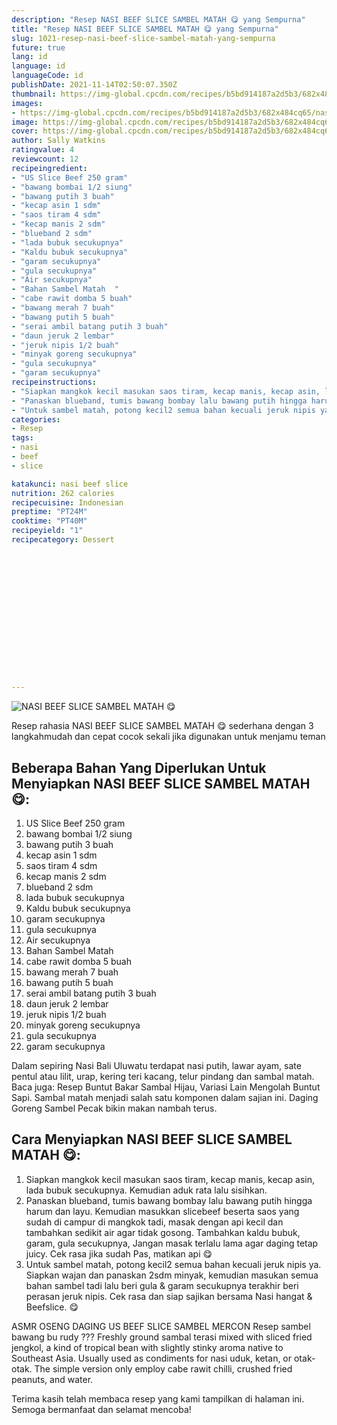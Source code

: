 ```yaml
---
description: "Resep NASI BEEF SLICE SAMBEL MATAH 😋 yang Sempurna"
title: "Resep NASI BEEF SLICE SAMBEL MATAH 😋 yang Sempurna"
slug: 1021-resep-nasi-beef-slice-sambel-matah-yang-sempurna
future: true
lang: id
language: id
languageCode: id
publishDate: 2021-11-14T02:50:07.350Z 
thumbnail: https://img-global.cpcdn.com/recipes/b5bd914187a2d5b3/682x484cq65/nasi-beef-slice-sambel-matah-foto-resep-utama.webp
images:
- https://img-global.cpcdn.com/recipes/b5bd914187a2d5b3/682x484cq65/nasi-beef-slice-sambel-matah-foto-resep-utama.webp
image: https://img-global.cpcdn.com/recipes/b5bd914187a2d5b3/682x484cq65/nasi-beef-slice-sambel-matah-foto-resep-utama.webp
cover: https://img-global.cpcdn.com/recipes/b5bd914187a2d5b3/682x484cq65/nasi-beef-slice-sambel-matah-foto-resep-utama.webp
author: Sally Watkins
ratingvalue: 4
reviewcount: 12
recipeingredient:
- "US Slice Beef 250 gram"
- "bawang bombai 1/2 siung"
- "bawang putih 3 buah"
- "kecap asin 1 sdm"
- "saos tiram 4 sdm"
- "kecap manis 2 sdm"
- "blueband 2 sdm"
- "lada bubuk secukupnya"
- "Kaldu bubuk secukupnya"
- "garam secukupnya"
- "gula secukupnya"
- "Air secukupnya"
- "Bahan Sambel Matah  "
- "cabe rawit domba 5 buah"
- "bawang merah 7 buah"
- "bawang putih 5 buah"
- "serai ambil batang putih 3 buah"
- "daun jeruk 2 lembar"
- "jeruk nipis 1/2 buah"
- "minyak goreng secukupnya"
- "gula secukupnya"
- "garam secukupnya"
recipeinstructions:
- "Siapkan mangkok kecil masukan saos tiram, kecap manis, kecap asin, lada bubuk secukupnya. Kemudian aduk rata lalu sisihkan."
- "Panaskan blueband, tumis bawang bombay lalu bawang putih hingga harum dan layu. Kemudian masukkan slicebeef beserta saos yang sudah di campur di mangkok tadi, masak dengan api kecil dan tambahkan sedikit air agar tidak gosong. Tambahkan kaldu bubuk, garam, gula secukupnya, Jangan masak terlalu lama agar daging tetap juicy. Cek rasa jika sudah Pas, matikan api 😋"
- "Untuk sambel matah, potong kecil2 semua bahan kecuali jeruk nipis ya. Siapkan wajan dan panaskan 2sdm minyak, kemudian masukan semua bahan sambel tadi lalu beri gula &amp; garam secukupnya terakhir beri perasan jeruk nipis. Cek rasa dan siap sajikan bersama Nasi hangat &amp; Beefslice. 😋"
categories:
- Resep
tags:
- nasi
- beef
- slice

katakunci: nasi beef slice 
nutrition: 262 calories
recipecuisine: Indonesian
preptime: "PT24M"
cooktime: "PT40M"
recipeyield: "1"
recipecategory: Dessert


     
    
    
    
    
    
    
    
    
    
    
      
    
---
```



![NASI BEEF SLICE SAMBEL MATAH 😋](https://img-global.cpcdn.com/recipes/b5bd914187a2d5b3/682x484cq65/nasi-beef-slice-sambel-matah-foto-resep-utama.webp)

Resep rahasia NASI BEEF SLICE SAMBEL MATAH 😋  sederhana dengan 3 langkahmudah dan cepat cocok sekali jika digunakan untuk menjamu teman

<!--inarticleads1-->

## Beberapa Bahan Yang Diperlukan Untuk Menyiapkan NASI BEEF SLICE SAMBEL MATAH 😋:

1. US Slice Beef 250 gram
1. bawang bombai 1/2 siung
1. bawang putih 3 buah
1. kecap asin 1 sdm
1. saos tiram 4 sdm
1. kecap manis 2 sdm
1. blueband 2 sdm
1. lada bubuk secukupnya
1. Kaldu bubuk secukupnya
1. garam secukupnya
1. gula secukupnya
1. Air secukupnya
1. Bahan Sambel Matah  
1. cabe rawit domba 5 buah
1. bawang merah 7 buah
1. bawang putih 5 buah
1. serai ambil batang putih 3 buah
1. daun jeruk 2 lembar
1. jeruk nipis 1/2 buah
1. minyak goreng secukupnya
1. gula secukupnya
1. garam secukupnya

Dalam sepiring Nasi Bali Uluwatu terdapat nasi putih, lawar ayam, sate pentul atau lilit, urap, kering teri kacang, telur pindang dan sambal matah. Baca juga: Resep Buntut Bakar Sambal Hijau, Variasi Lain Mengolah Buntut Sapi. Sambal matah menjadi salah satu komponen dalam sajian ini. Daging Goreng Sambel Pecak bikin makan nambah terus. 

<!--inarticleads2-->

## Cara Menyiapkan NASI BEEF SLICE SAMBEL MATAH 😋:

1. Siapkan mangkok kecil masukan saos tiram, kecap manis, kecap asin, lada bubuk secukupnya. Kemudian aduk rata lalu sisihkan.
1. Panaskan blueband, tumis bawang bombay lalu bawang putih hingga harum dan layu. Kemudian masukkan slicebeef beserta saos yang sudah di campur di mangkok tadi, masak dengan api kecil dan tambahkan sedikit air agar tidak gosong. Tambahkan kaldu bubuk, garam, gula secukupnya, Jangan masak terlalu lama agar daging tetap juicy. Cek rasa jika sudah Pas, matikan api 😋
1. Untuk sambel matah, potong kecil2 semua bahan kecuali jeruk nipis ya. Siapkan wajan dan panaskan 2sdm minyak, kemudian masukan semua bahan sambel tadi lalu beri gula &amp; garam secukupnya terakhir beri perasan jeruk nipis. Cek rasa dan siap sajikan bersama Nasi hangat &amp; Beefslice. 😋


ASMR OSENG DAGING US BEEF SLICE SAMBEL MERCON Resep sambel bawang bu rudy ??? Freshly ground sambal terasi mixed with sliced fried jengkol, a kind of tropical bean with slightly stinky aroma native to Southeast Asia. Usually used as condiments for nasi uduk, ketan, or otak-otak. The simple version only employ cabe rawit chilli, crushed fried peanuts, and water. 

Terima kasih telah membaca resep yang kami tampilkan di halaman ini. Semoga bermanfaat dan selamat mencoba!
